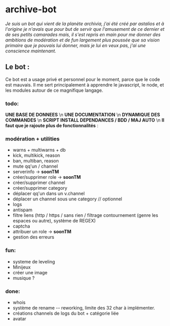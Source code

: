 # archive-bot

*Je suis un bot qui vient de la planète archivia, j'ai été créé par astalios et à l'origine je n'avais que
pour but de servir que l'amusement de ce dernier et de ses petits camarades mais, il s'est repris en main
pour me donner des ambitions de modération et de fun largement plus poussée que sa vision primaire que je
pouvais lui donner, mais je lui en veux pas, j'ai une conscience maintenant.*

## Le bot :

Ce bot est a usage privé et personnel pour le moment, parce que le code est mauvais.
Il me sert principalement à apprendre le javascript, le node, et les modules autour de ce magnifique langage.

### todo:

**UNE BASE DE DONNEES** \n
**UNE DOCUMENTATION** \n
**DYNAMIQUE DES COMMANDES** \n
**SCRIPT INSTALL DEPENDANCES / BDD / MAJ AUTO** \n
__Il faut que je rajoute plus de fonctionnalités__ :

### modération + utilities

- warns + multiwarns + db
- kick, multikick, reason
- ban, multiban, reason
- mute qq'un / channel
- serverinfo -> **soonTM**
- créer/supprimer role -> **soonTM**
- créer/supprimer channel
- créer/supprimer category
- déplacer qq'un dans un  v.channel
- déplacer un channel sous une category // optionnel
- logs
- antispam
- filtre liens (http / https / sans rien / filtrage contournement (genre les espaces ou autre), système de REGEX)
- captcha
- attribuer un role -> **soonTM**
- gestion des erreurs

### fun:

- systeme de leveling
- Minijeux
- créer  une image
- musique ?

### done:

- whois
- système de rename -- reworking, limite des 32 char à implémenter.
- créations channels de logs du bot + catégorie liée
- avatar
